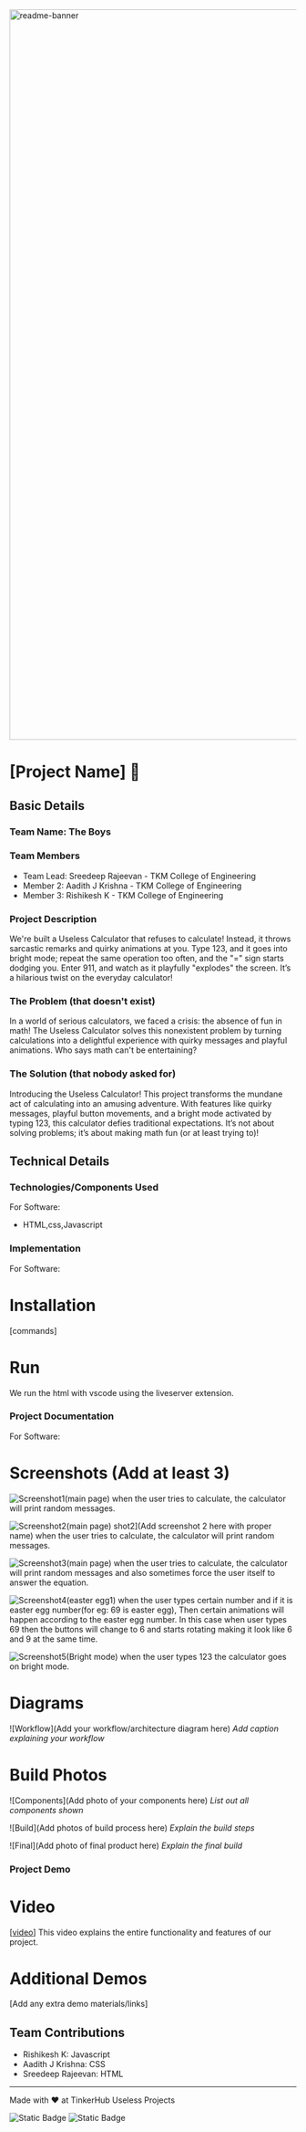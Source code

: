 <img width="1280" alt="readme-banner" src="https://github.com/user-attachments/assets/35332e92-44cb-425b-9dff-27bcf1023c6c">

# [Project Name] 🎯


## Basic Details
### Team Name: The Boys


### Team Members
- Team Lead: Sreedeep Rajeevan - TKM College of Engineering
- Member 2: Aadith J Krishna - TKM College of Engineering
- Member 3: Rishikesh K - TKM College of Engineering

### Project Description

We're built a Useless Calculator that refuses to calculate! Instead, it throws sarcastic remarks and quirky animations at you. Type 123, and it goes into bright mode; repeat the same operation too often, and the "=" sign starts dodging you. Enter 911, and watch as it playfully "explodes" the screen. It’s a hilarious twist on the everyday calculator!

### The Problem (that doesn't exist)
In a world of serious calculators, we faced a crisis: the absence of fun in math! The Useless Calculator solves this nonexistent problem by turning calculations into a delightful experience with quirky messages and playful animations. Who says math can't be entertaining?

### The Solution (that nobody asked for)
Introducing the Useless Calculator! This project transforms the mundane act of calculating into an amusing adventure. With features like quirky messages, playful button movements, and a bright mode activated by typing 123, this calculator defies traditional expectations. It’s not about solving problems; it’s about making math fun (or at least trying to)!

## Technical Details
### Technologies/Components Used
For Software:

- HTML,css,Javascript

### Implementation
For Software:
# Installation
[commands]

# Run
We run the html with vscode using the liveserver extension.

### Project Documentation
For Software:

# Screenshots (Add at least 3)
![Screenshot1](https://github.com/user-attachments/assets/fe769b26-ca88-4b13-88d6-36c6037cb953)(main page)
when the user tries to calculate, the calculator will print random messages.

![Screenshot2](https://github.com/user-attachments/assets/7f688086-15bf-4e5b-bf09-905eb72256be)(main page)
shot2](Add screenshot 2 here with proper name)
when the user tries to calculate, the calculator will print random messages.

![Screenshot3](https://github.com/user-attachments/assets/573ada71-cec1-4f6b-bf63-dbd472e7c791)(main page)
when the user tries to calculate, the calculator will print random messages and also sometimes force the user itself to answer the equation.

![Screenshot4](https://github.com/user-attachments/assets/9eb0d8c8-6685-4224-8135-20c046a18490)(easter egg1)
when the user types certain number and if it is easter egg number(for eg: 69 is easter egg), Then certain animations will happen according to the easter egg number.
In this case when user types 69 then the buttons will change to 6 and starts rotating making it look like 6 and 9 at the same time.

![Screenshot5](https://github.com/user-attachments/assets/7e4a267c-5879-425e-8fe3-c89bae7825e9)(Bright mode)
when the user types 123 the calculator goes on bright mode.

# Diagrams
![Workflow](Add your workflow/architecture diagram here)
*Add caption explaining your workflow*


# Build Photos
![Components](Add photo of your components here)
*List out all components shown*

![Build](Add photos of build process here)
*Explain the build steps*

![Final](Add photo of final product here)
*Explain the final build*

### Project Demo
# Video
[[video](https://github.com/user-attachments/assets/4725c519-d5cb-48ea-b06b-90bd4e84c180)]
This video explains the entire functionality and features of our project.

# Additional Demos
[Add any extra demo materials/links]

## Team Contributions
- Rishikesh K: Javascript
- Aadith J Krishna: CSS
- Sreedeep Rajeevan: HTML

---
Made with ❤️ at TinkerHub Useless Projects 

![Static Badge](https://img.shields.io/badge/TinkerHub-24?color=%23000000&link=https%3A%2F%2Fwww.tinkerhub.org%2F)
![Static Badge](https://img.shields.io/badge/UselessProject--24-24?link=https%3A%2F%2Fwww.tinkerhub.org%2Fevents%2FQ2Q1TQKX6Q%2FUseless%2520Projects)



